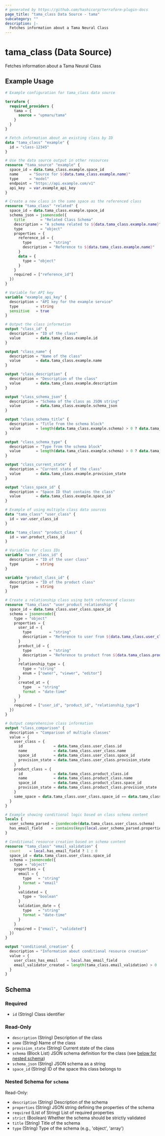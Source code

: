 ```yaml
---
# generated by https://github.com/hashicorp/terraform-plugin-docs
page_title: "tama_class Data Source - tama"
subcategory: ""
description: |-
  Fetches information about a Tama Neural Class
---
```


# tama_class (Data Source)

Fetches information about a Tama Neural Class

## Example Usage

```terraform
# Example configuration for tama_class data source

terraform {
  required_providers {
    tama = {
      source = "upmaru/tama"
    }
  }
}

# Fetch information about an existing class by ID
data "tama_class" "example" {
  id = "class-12345"
}

# Use the data source output in other resources
resource "tama_source" "example" {
  space_id = data.tama_class.example.space_id
  name     = "Source for ${data.tama_class.example.name}"
  type     = "model"
  endpoint = "https://api.example.com/v1"
  api_key  = var.example_api_key
}

# Create a new class in the same space as the referenced class
resource "tama_class" "related" {
  space_id = data.tama_class.example.space_id
  schema_json = jsonencode({
    title       = "Related Class Schema"
    description = "A schema related to ${data.tama_class.example.name}"
    type        = "object"
    properties = {
      reference_id = {
        type        = "string"
        description = "Reference to ${data.tama_class.example.name}"
      }
      data = {
        type = "object"
      }
    }
    required = ["reference_id"]
  })
}

# Variable for API key
variable "example_api_key" {
  description = "API key for the example service"
  type        = string
  sensitive   = true
}

# Output the class information
output "class_id" {
  description = "ID of the class"
  value       = data.tama_class.example.id
}

output "class_name" {
  description = "Name of the class"
  value       = data.tama_class.example.name
}

output "class_description" {
  description = "Description of the class"
  value       = data.tama_class.example.description
}

output "class_schema_json" {
  description = "Schema of the class as JSON string"
  value       = data.tama_class.example.schema_json
}

output "class_schema_title" {
  description = "Title from the schema block"
  value       = length(data.tama_class.example.schema) > 0 ? data.tama_class.example.schema[0].title : null
}

output "class_schema_type" {
  description = "Type from the schema block"
  value       = length(data.tama_class.example.schema) > 0 ? data.tama_class.example.schema[0].type : null
}

output "class_current_state" {
  description = "Current state of the class"
  value       = data.tama_class.example.provision_state
}

output "class_space_id" {
  description = "Space ID that contains the class"
  value       = data.tama_class.example.space_id
}

# Example of using multiple class data sources
data "tama_class" "user_class" {
  id = var.user_class_id
}

data "tama_class" "product_class" {
  id = var.product_class_id
}

# Variables for class IDs
variable "user_class_id" {
  description = "ID of the user class"
  type        = string
}

variable "product_class_id" {
  description = "ID of the product class"
  type        = string
}

# Create a relationship class using both referenced classes
resource "tama_class" "user_product_relationship" {
  space_id = data.tama_class.user_class.space_id
  schema = jsonencode({
    type = "object"
    properties = {
      user_id = {
        type        = "string"
        description = "Reference to user from ${data.tama_class.user_class.name}"
      }
      product_id = {
        type        = "string"
        description = "Reference to product from ${data.tama_class.product_class.name}"
      }
      relationship_type = {
        type = "string"
        enum = ["owner", "viewer", "editor"]
      }
      created_at = {
        type   = "string"
        format = "date-time"
      }
    }
    required = ["user_id", "product_id", "relationship_type"]
  })
}

# Output comprehensive class information
output "class_comparison" {
  description = "Comparison of multiple classes"
  value = {
    user_class = {
      id              = data.tama_class.user_class.id
      name            = data.tama_class.user_class.name
      space_id        = data.tama_class.user_class.space_id
      provision_state = data.tama_class.user_class.provision_state
    }
    product_class = {
      id              = data.tama_class.product_class.id
      name            = data.tama_class.product_class.name
      space_id        = data.tama_class.product_class.space_id
      provision_state = data.tama_class.product_class.provision_state
    }
    same_space = data.tama_class.user_class.space_id == data.tama_class.product_class.space_id
  }
}

# Example showing conditional logic based on class schema content
locals {
  user_schema_parsed = jsondecode(data.tama_class.user_class.schema)
  has_email_field    = contains(keys(local.user_schema_parsed.properties), "email")
}

# Conditional resource creation based on schema content
resource "tama_class" "email_validation" {
  count    = local.has_email_field ? 1 : 0
  space_id = data.tama_class.user_class.space_id
  schema = jsonencode({
    type = "object"
    properties = {
      email = {
        type   = "string"
        format = "email"
      }
      validated = {
        type = "boolean"
      }
      validation_date = {
        type   = "string"
        format = "date-time"
      }
    }
    required = ["email", "validated"]
  })
}

output "conditional_creation" {
  description = "Information about conditional resource creation"
  value = {
    user_class_has_email    = local.has_email_field
    email_validator_created = length(tama_class.email_validation) > 0
  }
}
```

<!-- schema generated by tfplugindocs -->
## Schema

### Required

- `id` (String) Class identifier

### Read-Only

- `description` (String) Description of the class
- `name` (String) Name of the class
- `provision_state` (String) Current state of the class
- `schema` (Block List) JSON schema definition for the class (see [below for nested schema](#nestedblock--schema))
- `schema_json` (String) JSON schema as a string
- `space_id` (String) ID of the space this class belongs to

<a id="nestedblock--schema"></a>
### Nested Schema for `schema`

Read-Only:

- `description` (String) Description of the schema
- `properties` (String) JSON string defining the properties of the schema
- `required` (List of String) List of required properties
- `strict` (Boolean) Whether the schema should be strictly validated
- `title` (String) Title of the schema
- `type` (String) Type of the schema (e.g., 'object', 'array')
